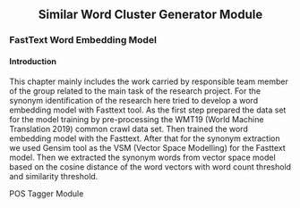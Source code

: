 <h2 align="center">Similar Word Cluster Generator Module</h2>

### FastText Word Embedding Model

#### Introduction

This chapter mainly includes the work carried by responsible team member of the group related to the main task of the research project. For the synonym identification of the research here tried to develop a word embedding model with Fasttext tool. As the first step prepared the data set for the model training by pre-processing the WMT19 (World Machine Translation 2019) common crawl data set. Then trained the word embedding model with the Fasttext. After that for the synonym extraction we used Gensim tool as the VSM (Vector Space Modelling) for the Fasttext model. Then we extracted the synonym words from vector space model based on the cosine distance of the word vectors with word count threshold and similarity threshold.

POS Tagger Module</h2>
<!--stackedit_data:
eyJoaXN0b3J5IjpbMjEwMjc0MjMyMywyMDg3OTU0MDYyXX0=
-->